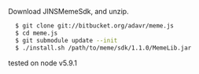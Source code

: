 Download JINSMemeSdk, and unzip.
```sh
  $ git clone git://bitbucket.org/adavr/meme.js
  $ cd meme.js
  $ git submodule update --init
  $ ./install.sh /path/to/meme/sdk/1.1.0/MemeLib.jar
```

tested on node v5.9.1